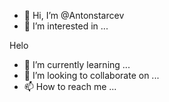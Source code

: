 - 👋 Hi, I’m @Antonstarcev
- 👀 I’m interested in ...

Helo
- 🌱 I’m currently learning ...
- 💞️ I’m looking to collaborate on ...
- 📫 How to reach me ...

<!---
Antonstarcev/Antonstarcev is a ✨ special ✨ repository because its `README.md` (this file) appears on your GitHub profile.
You can click the Preview link to take a look at your changes.
--->
